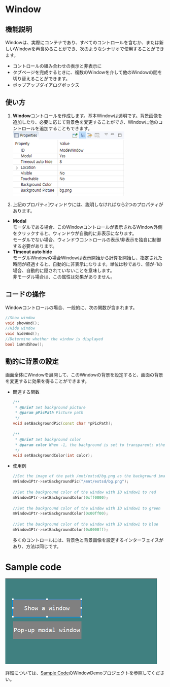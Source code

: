 
# Window
## 機能説明
Windowは、実際にコンテナであり、すべてのコントロールを含むか、または新しいWindowを再含めることができ、次のようなシナリオで使用することができます。

* コントロールの組み合わせの表示と非表示に
* タブページを完成するときに、複数のWindowを介して他のWindowの間を切り替えることができます。
* ポップアップダイアログボックス

## 使い方
1. **Window**コントロールを作成します。基本Windowは透明です。背景画像を追加したり、必要に応じて背景色を変更することができ、Windowに他のコントロールを追加することもできます。
   ![](assets/window/properties.png)

2. 上記のプロパティ]ウィンドウには、説明しなければなら2つのプロパティがあります。
  * **Modal**  
    モーダルである場合、このWindowコントロールが表示されるWindow外側をクリックすると、ウィンドウが自動的に非表示になります。  
    モーダルでない場合、ウィンドウコントロールの表示/非表示を独自に制御する必要があります。
  * **Timeout auto hide**  
    モーダルWindowの場合Windowは表示開始から計算を開始し、指定された時間が経過すると、自動的に非表示になります。単位は秒であり、値が-1の場合、自動的に隠されていないことを意味します。  
    非モーダル場合は、この属性は効果がありません。

## コードの操作
Windowコントロールの場合、一般的に、次の関数が含まれます。
```C++
//Show window
void showWnd();
//Hide window
void hideWnd();
//Determine whether the window is displayed
bool isWndShow();
```

## 動的に背景の設定
画面全体にWindowを展開して、このWindowの背景を設定すると、画面の背景を変更するに効果を得ることができます。
* 関連する関数
  ```c++
  /**
   * @brief Set background picture
   * @param pPicPath Picture path
   */
  void setBackgroundPic(const char *pPicPath);

  /**
   * @brief Set background color
   * @param color When -1, the background is set to transparent; other color values are 0xRGB,  * and the color value does not support alpha
   */
  void setBackgroundColor(int color);
  ```
  
* 使用例
  ```c++
  //Set the image of the path /mnt/extsd/bg.png as the background image of this window control
  mWindow1Ptr->setBackgroundPic("/mnt/extsd/bg.png");
	
  //Set the background color of the window with ID window1 to red
  mWindow1Ptr->setBackgroundColor(0xff0000);
    
  //Set the background color of the window with ID window1 to green
  mWindow1Ptr->setBackgroundColor(0x00ff00);
        
  //Set the background color of the window with ID window1 to blue
  mWindow1Ptr->setBackgroundColor(0x0000ff);
  ```
	
  多くのコントロールには、背景色と背景画像を設定するインターフェイスがあり、方法は同じです。
	

# Sample code
![](assets/window/preview.png) 

詳細については、[Sample Code](demo_download.md＃demo_download)のWindowDemoプロジェクトを参照してください。
